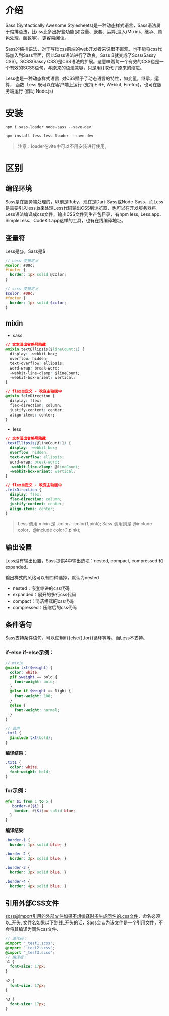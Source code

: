 # 介绍

Sass (Syntactically Awesome Stylesheets)是一种动态样式语言，Sass语法属于缩排语法，比css比多出好些功能(如变量、嵌套、运算,混入(Mixin)、继承、颜色处理，函数等)，更容易阅读。

Sass的缩排语法，对于写惯css前端的web开发者来说很不直观，也不能将css代码加入到Sass里面，因此Sass语法进行了改良，Sass 3就变成了Scss(Sassy CSS)。SCSS(Sassy CSS)是CSS语法的扩展。这意味着每一个有效的CSS也是一个有效的SCSS语句，与原来的语法兼容，只是用{}取代了原来的缩进。

Less也是一种动态样式语言. 对CSS赋予了动态语言的特性，如变量，继承，运算， 函数.  Less 既可以在客户端上运行 (支持IE 6+, Webkit, Firefox)，也可在服务端运行 (借助 Node.js)



# 安装

```shell
npm i sass-loader node-sass --save-dev
```

```shell
npm install less less-loader --save-dev
```

> 注意：loader在vite中可以不用安装进行使用。



# 区别

## 编译环境

Sass是在服务端处理的，以前是Ruby，现在是Dart-Sass或Node-Sass，而Less是需要引入less.js来处理Less代码输出CSS到浏览器，也可以在开发服务器将Less语法编译成css文件，输出CSS文件到生产包目录，有npm less, Less.app、SimpleLess、CodeKit.app这样的工具，也有在线编译地址。



## 变量符

Less是@，Sass是$

```scss
// Less-变量定义
@color: #00c;
#footer {
  border: 1px solid @color;
}

// scss-变量定义
$color: #00c;
#footer {
  border: 1px solid $color;
}
```



## mixin

- sass

```css
// 文本溢出省略号隐藏
@mixin textEllipsis($lineCount:1) {
  display: -webkit-box;
  overflow: hidden;
  text-overflow: ellipsis;
  word-wrap: break-word;
  -webkit-line-clamp: $lineCount;
  -webkit-box-orient: vertical;
}

// flex自定义 - 改变主轴居中
@mixin felxDirection {
  display: flex;
  flex-direction: column;
  justify-content: center;
  align-items: center;
}
```

- less

```css
// 文本溢出省略号隐藏
.textEllipsis(@lineCount:1) {
  display: -webkit-box;
  overflow: hidden;
  text-overflow: ellipsis;
  word-wrap: break-word;
  -webkit-line-clamp: @lineCount;
  -webkit-box-orient: vertical;
}

// flex自定义 - 改变主轴居中
.felxDirection {
  display: flex;
  flex-direction: column;
  justify-content: center;
  align-items: center;
}
```



> Less 调用 mixin 是 .color、.color(1,pink);    Sass 调用则是 @include color、@include color(1,pink);



## 输出设置

Less没有输出设置，Sass提供4中输出选项：nested, compact, compressed 和 expanded。

输出样式的风格可以有四种选择，默认为nested
- nested：嵌套缩进的css代码
- expanded：展开的多行css代码
- compact：简洁格式的css代码
- compressed：压缩后的css代码



## 条件语句

Sass支持条件语句，可以使用if{}else{},for{}循环等等。而Less不支持。

### if-else if-else示例：

```scss
// mixin
@mixin txt($weight) { 
  color: white; 
  @if $weight == bold { 
    font-weight: bold;
  } 
  @else if $weight == light { 
    font-weight: 100;
  } 
  @else { 
    font-weight: normal;
  } 
}

// 调用
.txt1 { 
  @include txt(bold); 
}
```

**编译结果：**

```scss
.txt1 {
  color: white;
  font-weight: bold; 
}
```



### for示例：

```scss
@for $i from 1 to 5 {
  .border-#{$i} {
    border: #{$i}px solid blue;
  }
}
```

**编译结果:**

```scss
.border-1 {
  border: 1px solid blue; }

.border-2 {
  border: 2px solid blue; }

.border-3 {
  border: 3px solid blue; }

.border-4 {
  border: 4px solid blue; }
```



## 引用外部CSS文件

scss@import引用的外部文件如果不想编译时多生成同名的.css文件，命名必须以_开头, 文件名如果以下划线_开头的话，Sass会认为该文件是一个引用文件，不会将其编译为同名css文件.

```scss
// 源代码：
@import "_test1.scss";
@import "_test2.scss";
@import "_test3.scss";
// 编译后：
h1 {
  font-size: 17px;
}
 
h2 {
  font-size: 17px;
}
 
h3 {
  font-size: 17px;
}
```

